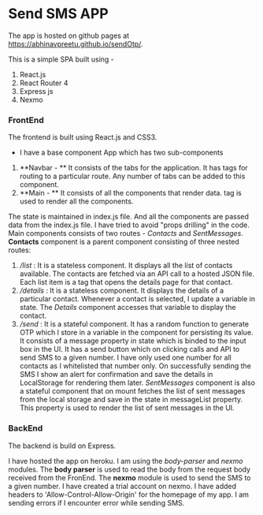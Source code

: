 # Send SMS APP #

The app is hosted on github pages at https://abhinavpreetu.github.io/sendOtp/.

This is a simple SPA built using - 
1. React.js
2. React Router 4
2. Express js
4. Nexmo

### FrontEnd ###
The frontend is built using React.js and CSS3.

* I have a base component App which has two sub-components
1. **Navbar - ** It consists of the tabs for the application. It has <Link> tags for routing to a particular route.
    Any number of tabs can be added to this component.
2. **Main - ** It consists of all the components that render data. <Route> tag is used to render all the components.

The state is maintained in index.js file. And all the components are passed data from the index.js file. I have tried to avoid "props drilling"
in the code.
Main components consists of two routes - _Contacts_ and _SentMessages_.
**Contacts** component is a parent component consisting of three nested routes:
1. _/list_ : It is a stateless component. It displays all the list of contacts available. The contacts are fetched via an API call to a hosted JSON file.
             Each list item is a <Link> tag that opens the details page for that contact.
2. _/details_ : It is a stateless component. It displays the details of a particular contact. Whenever a contact is selected, I update a variable in state. The _Details_ 
                component accesses that variable to display the contact.
3. _/send_ : It is a stateful component. It has a random function to generate OTP which I store in a variable in the component for persisting its
             value. It consists of a message property in state which is binded to the input box in the UI. It has a send button which on 
             clicking calls and API to send SMS to a given number. I have only used one number for all contacts as I whitelisted that number only.
             On successfully sending the SMS I show an alert for confirmation and save the details in LocalStorage for rendering them later.
*SentMessages* component is also a stateful component that on mount fetches the list of sent messages from the local storage and save in the
state in messageList property. This property is used to render the list of sent messages in the UI.

### BackEnd ###
The backend is build on Express.

I have hosted the app on heroku. I am using the _body-parser_ and _nexmo_ modules. The **body parser** is used to read the body from the request
body received from the FronEnd. The **nexmo** module is used to send the SMS to a given number. I have created a trial account on nexmo.
I have added headers to 'Allow-Control-Allow-Origin' for the homepage of my app. I am sending errors if I encounter error while sending
SMS.
